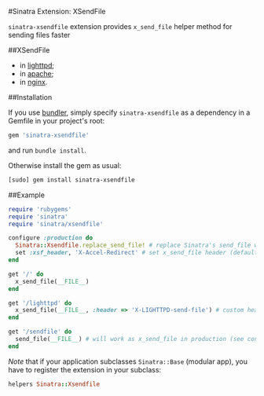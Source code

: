 #Sinatra Extension: XSendFile

`sinatra-xsendfile` extension provides `x_send_file` helper method for sending files faster


##XSendFile
* in [lighttpd](http://redmine.lighttpd.net/projects/1/wiki/X-LIGHTTPD-send-file);
* in [apache](http://tn123.ath.cx/mod_xsendfile/);
* in [nginx](http://wiki.nginx.org/NginxXSendfile).


##Installation

If you use [bundler](http://gembundler.com/), simply specify
`sinatra-xsendfile` as a dependency in a Gemfile in your project's root:

```ruby
gem 'sinatra-xsendfile'
```

and run `bundle install`.

Otherwise install the gem as usual:

```bash
[sudo] gem install sinatra-xsendfile
```

##Example

```ruby
require 'rubygems'
require 'sinatra'
require 'sinatra/xsendfile'

configure :production do
  Sinatra::Xsendfile.replace_send_file! # replace Sinatra's send_file with x_send_file
  set :xsf_header, 'X-Accel-Redirect' # set x_send_file header (default: X-SendFile)
end

get '/' do
  x_send_file(__FILE__)
end

get '/lighttpd' do
  x_send_file(__FILE__, :header => 'X-LIGHTTPD-send-file') # custom header
end

get '/sendfile' do
  send_file(__FILE__) # will work as x_send_file in production (see configure block)
end
```

*Note* that if your application subclasses `Sinatra::Base` (modular app),
you have to register the extension in your subclass:

```ruby
helpers Sinatra::Xsendfile
```
